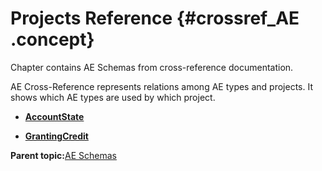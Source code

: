 # Projects Reference {#crossref_AE .concept}

Chapter contains AE Schemas from cross-reference documentation.

AE Cross-Reference represents relations among AE types and projects. It shows which AE types are used by which project.

-   **[AccountState](../../../../../../modules/demo_Enterprise/dita/crossref/ae/projsRef/AccountState.md)**  

-   **[GrantingCredit](../../../../../../modules/demo_Enterprise/dita/crossref/ae/projsRef/GrantingCredit.md)**  


**Parent topic:**[AE Schemas](../../../../../../modules/demo_Enterprise/dita/crossref/ae/AE.md)

